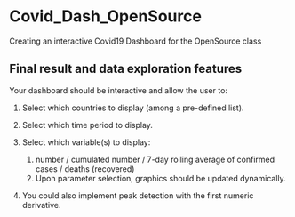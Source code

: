 # Covid_Dash_OpenSource
Creating an interactive Covid19 Dashboard for the OpenSource class

## Final result and data exploration features
Your dashboard should be interactive and allow the user to:
1. Select which countries to display (among a pre-defined list).
2. Select which time period to display.
3. Select which variable(s) to display: 
      1. number / cumulated number / 7-day rolling average of confirmed cases / deaths (recovered)
      2. Upon parameter selection, graphics should be updated dynamically.

4. You could also implement peak detection with the first numeric derivative.
